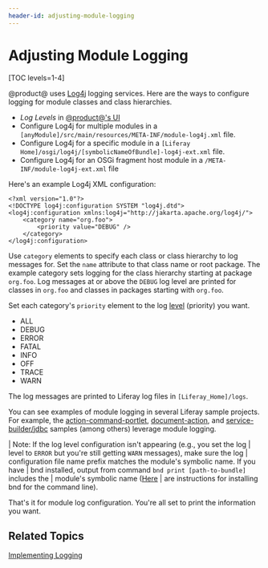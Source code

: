 ```yaml
---
header-id: adjusting-module-logging
---
```


# Adjusting Module Logging

[TOC levels=1-4]

@product@ uses [Log4j](http://logging.apache.org/log4j/1.2/) logging
services. Here are the ways to configure logging for module classes and class
hierarchies.

-   *Log Levels* in
    [@product@'s UI](/docs/7-1/user/-/knowledge_base/u/server-administration)
-   Configure Log4j for multiple modules in a
    `[anyModule]/src/main/resources/META-INF/module-log4j.xml` file.
-   Configure Log4j for a specific module in a
    `[Liferay Home]/osgi/log4j/[symbolicNameOfBundle]-log4j-ext.xml` file.
-   Configure Log4j for an OSGi fragment host module in a
    `/META-INF/module-log4j-ext.xml` file

Here's an example Log4j XML configuration:

    <?xml version="1.0"?>
    <!DOCTYPE log4j:configuration SYSTEM "log4j.dtd">
    <log4j:configuration xmlns:log4j="http://jakarta.apache.org/log4j/">
        <category name="org.foo">
            <priority value="DEBUG" />
        </category>
    </log4j:configuration>

Use `category` elements to specify each class or class hierarchy to log messages
for. Set the `name` attribute to that class name or root package. The example
category sets logging for the class hierarchy starting at package `org.foo`. Log
messages at or above the `DEBUG` log level are printed for classes in `org.foo`
and classes in packages starting with `org.foo`.

Set each category's `priority` element to the log
[level](http://logging.apache.org/log4j/1.2/apidocs/org/apache/log4j/Level.html)
(priority) you want.

-   ALL
-   DEBUG
-   ERROR
-   FATAL
-   INFO
-   OFF
-   TRACE
-   WARN

The log messages are printed to Liferay log files in `[Liferay_Home]/logs`.

You can see examples of module logging in several Liferay sample projects. For
example, the [action-command-portlet](https://github.com/liferay/liferay-blade-samples/tree/master/gradle/apps/action-command-portlet),
[document-action](https://github.com/liferay/liferay-blade-samples/tree/master/gradle/extensions/document-action), and
[service-builder/jdbc](https://github.com/liferay/liferay-blade-samples/tree/master/gradle/apps/service-builder/jdbc)
samples (among others) leverage module logging.

| Note: If the log level configuration isn't appearing (e.g., you set the log
| level to `ERROR` but you're still getting `WARN` messages), make sure the log
| configuration file name prefix matches the module's symbolic name. If you have
| bnd installed, output from command `bnd print [path-to-bundle]` includes the
| module's symbolic name ([Here](https://github.com/bndtools/bnd/wiki/Install-bnd-on-the-command-line)
| are instructions for installing bnd for the command line).

That's it for module log configuration. You're all set to print the information
you want.

## Related Topics

[Implementing Logging](/docs/7-1/tutorials/-/knowledge_base/t/implementing-logging)
